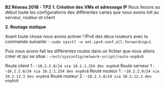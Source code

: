 **B2 Réseau 2018 - TP2**
**1. Création des VMs et adressage IP**
Nous fesons au début toute les configurations des différentes cartes que nous avons mit au serveur, routeur et client

**2. Routage statique**

Avant toute chose nous avons activer l'IPv4 des deux routeurs avec la commande suivante :
    -```sudo sysctl -w net.ipv4.conf.all.forwarding=1```

Puis nous avons fait les diffèrentes routes dans un fichier que nous allons créer et qui se situe :
    -``/ect/sysconfig/network-script/route-enp0s8``
    
Route client 1 :
    -``10.2.2.0/24 via 10.2.1.254 dev enp0s8``
Route serveur 1 :
    -``10.2.2.0/24 via 10.2.1.254 dev enp0s8``
Route routeur 1 :
    -``10.2.2.0/24 via 10.2.12.3 dev enp0s8``
Route routeur 2 :
    -``10.2.1.0/24 via 10.2.12.2 dev enp0s8``


